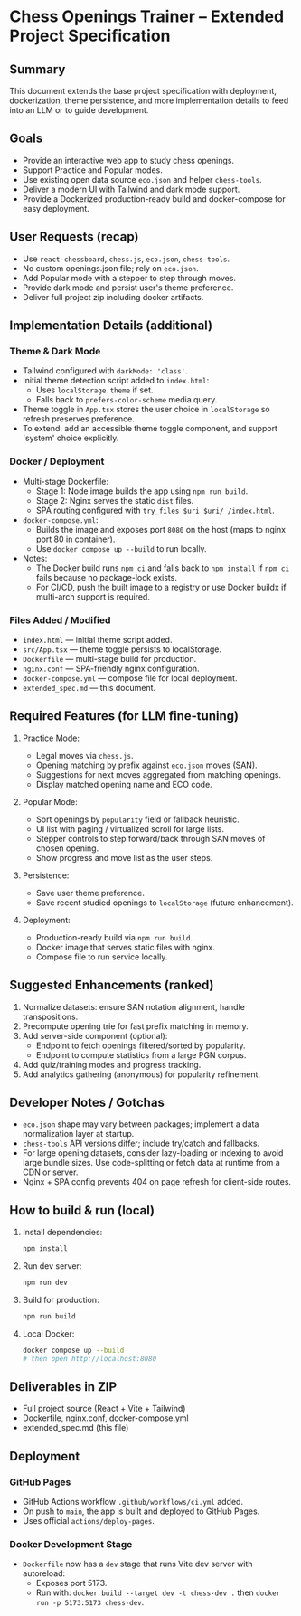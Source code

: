 # Chess Openings Trainer – Extended Project Specification

## Summary
This document extends the base project specification with deployment, dockerization, theme persistence, and more implementation details to feed into an LLM or to guide development.

## Goals
- Provide an interactive web app to study chess openings.
- Support Practice and Popular modes.
- Use existing open data source `eco.json` and helper `chess-tools`.
- Deliver a modern UI with Tailwind and dark mode support.
- Provide a Dockerized production-ready build and docker-compose for easy deployment.

## User Requests (recap)
- Use `react-chessboard`, `chess.js`, `eco.json`, `chess-tools`.
- No custom openings.json file; rely on `eco.json`.
- Add Popular mode with a stepper to step through moves.
- Provide dark mode and persist user's theme preference.
- Deliver full project zip including docker artifacts.

## Implementation Details (additional)
### Theme & Dark Mode
- Tailwind configured with `darkMode: 'class'`.
- Initial theme detection script added to `index.html`:
  - Uses `localStorage.theme` if set.
  - Falls back to `prefers-color-scheme` media query.
- Theme toggle in `App.tsx` stores the user choice in `localStorage` so refresh preserves preference.
- To extend: add an accessible theme toggle component, and support 'system' choice explicitly.

### Docker / Deployment
- Multi-stage Dockerfile:
  - Stage 1: Node image builds the app using `npm run build`.
  - Stage 2: Nginx serves the static `dist` files.
  - SPA routing configured with `try_files $uri $uri/ /index.html`.
- `docker-compose.yml`:
  - Builds the image and exposes port `8080` on the host (maps to nginx port 80 in container).
  - Use `docker compose up --build` to run locally.
- Notes:
  - The Docker build runs `npm ci` and falls back to `npm install` if `npm ci` fails because no package-lock exists.
  - For CI/CD, push the built image to a registry or use Docker buildx if multi-arch support is required.

### Files Added / Modified
- `index.html` — initial theme script added.
- `src/App.tsx` — theme toggle persists to localStorage.
- `Dockerfile` — multi-stage build for production.
- `nginx.conf` — SPA-friendly nginx configuration.
- `docker-compose.yml` — compose file for local deployment.
- `extended_spec.md` — this document.

## Required Features (for LLM fine-tuning)
1. Practice Mode:
   - Legal moves via `chess.js`.
   - Opening matching by prefix against `eco.json` moves (SAN).
   - Suggestions for next moves aggregated from matching openings.
   - Display matched opening name and ECO code.

2. Popular Mode:
   - Sort openings by `popularity` field or fallback heuristic.
   - UI list with paging / virtualized scroll for large lists.
   - Stepper controls to step forward/back through SAN moves of chosen opening.
   - Show progress and move list as the user steps.

3. Persistence:
   - Save user theme preference.
   - Save recent studied openings to `localStorage` (future enhancement).

4. Deployment:
   - Production-ready build via `npm run build`.
   - Docker image that serves static files with nginx.
   - Compose file to run service locally.

## Suggested Enhancements (ranked)
1. Normalize datasets: ensure SAN notation alignment, handle transpositions.
2. Precompute opening trie for fast prefix matching in memory.
3. Add server-side component (optional):
   - Endpoint to fetch openings filtered/sorted by popularity.
   - Endpoint to compute statistics from a large PGN corpus.
4. Add quiz/training modes and progress tracking.
5. Add analytics gathering (anonymous) for popularity refinement.

## Developer Notes / Gotchas
- `eco.json` shape may vary between packages; implement a data normalization layer at startup.
- `chess-tools` API versions differ; include try/catch and fallbacks.
- For large opening datasets, consider lazy-loading or indexing to avoid large bundle sizes. Use code-splitting or fetch data at runtime from a CDN or server.
- Nginx + SPA config prevents 404 on page refresh for client-side routes.

## How to build & run (local)
1. Install dependencies:
   ```bash
   npm install
   ```
2. Run dev server:
   ```bash
   npm run dev
   ```
3. Build for production:
   ```bash
   npm run build
   ```
4. Local Docker:
   ```bash
   docker compose up --build
   # then open http://localhost:8080
   ```

## Deliverables in ZIP
- Full project source (React + Vite + Tailwind)
- Dockerfile, nginx.conf, docker-compose.yml
- extended_spec.md (this file)


## Deployment

### GitHub Pages
- GitHub Actions workflow `.github/workflows/ci.yml` added.
- On push to `main`, the app is built and deployed to GitHub Pages.
- Uses official `actions/deploy-pages`.

### Docker Development Stage
- `Dockerfile` now has a `dev` stage that runs Vite dev server with autoreload:
  - Exposes port 5173.
  - Run with: `docker build --target dev -t chess-dev .` then `docker run -p 5173:5173 chess-dev`.
